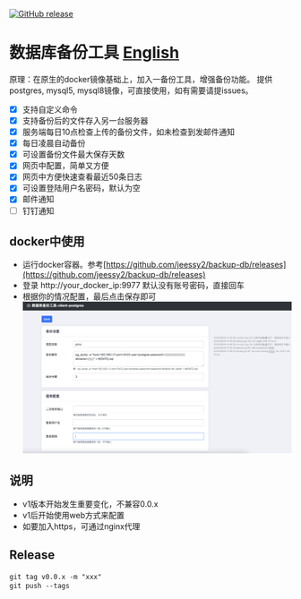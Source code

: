 <a href="https://github.com/jeessy2/backup-db/releases/latest"><img alt="GitHub release" src="https://img.shields.io/github/release/jeessy2/backup-db.svg?logo=github&style=flat-square"></a>
# 数据库备份工具 [English](README-EN.md)
  原理：在原生的docker镜像基础上，加入一备份工具，增强备份功能。
  提供postgres, mysql5, mysql8镜像，可直接使用，如有需要请提issues。
  - [X] 支持自定义命令
  - [X] 支持备份后的文件存入另一台服务器
  - [X] 服务端每日10点检查上传的备份文件，如未检查到发邮件通知
  - [X] 每日凌晨自动备份
  - [X] 可设置备份文件最大保存天数
  - [x] 网页中配置，简单又方便
  - [x] 网页中方便快速查看最近50条日志
  - [x] 可设置登陆用户名密码，默认为空
  - [x] 邮件通知
  - [ ] 钉钉通知

## docker中使用
  - 运行docker容器。参考[https://github.com/jeessy2/backup-db/releases](https://github.com/jeessy2/backup-db/releases)
  - 登录 http://your_docker_ip:9977 默认没有账号密码，直接回车
  - 根据你的情况配置，最后点击保存即可
    ![avatar](backup-db-web.png)

## 说明
  - v1版本开始发生重要变化，不兼容0.0.x
  - v1后开始使用web方式来配置
  - 如要加入https，可通过nginx代理

## Release
```
git tag v0.0.x -m "xxx" 
git push --tags
```